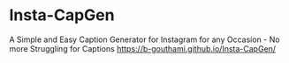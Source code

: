 # Insta-CapGen
A Simple and Easy Caption Generator for Instagram for any Occasion - No more Struggling for Captions 
https://b-gouthami.github.io/Insta-CapGen/
